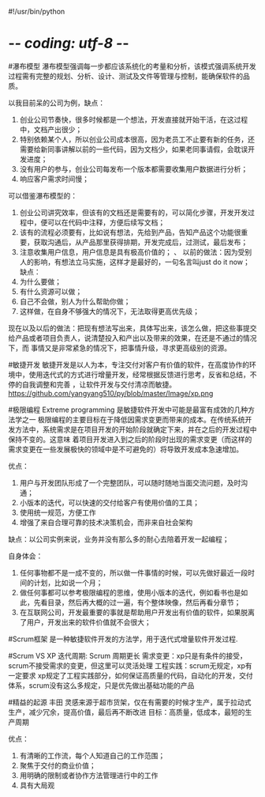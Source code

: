 #!/usr/bin/python
# -*- coding: utf-8 -*-

#瀑布模型
瀑布模型强调每一步都应该系统化的考量和分析，该模式强调系统开发过程需有完整的规划、分析、设计、测试及文件等管理与控制，能确保软件的品质。

以我目前呆的公司为例，缺点：
1. 创业公司节奏快，很多时候都是一个想法，开发直接就开始干活，在这过程中，文档产出很少；
2. 特别依赖某个人，所以创业公司成本很高，因为老员工不止要有新的任务，还需要给新同事讲解以前的一些代码，因为文档少，如果老同事请假，会耽误开发进度；
3. 没有用户的参与，创业公司每发布一个版本都需要收集用户数据进行分析；
4. 响应客户需求时间慢；

可以借鉴瀑布模型的：
1. 创业公司讲究效率，但该有的文档还是需要有的，可以简化步骤，开发开发过程中，便可以在代码中注释，方便后续写文档；
2. 该有的流程必须要有，比如说有想法，先给到产品，告知产品这个功能很重要，获取沟通后，从产品那里获得排期，开发完成后，过测试，最后发布；
3. 注意收集用户信息，用户信息是具有极高价值的；
、
以前的做法：因为受别人的影响，有想法立马实施，这样才是最好的，一句名言叫just do it now；
缺点：
1. 为什么要做；
2. 有什么资源可以做；
3. 自己不会做，别人为什么帮助你做；
4. 这样做，在自身不够强大的情况下，无法取得更高优先级；

现在以及以后的做法：把现有想法写出来，具体写出来，该怎么做，把这些事提交给产品或者项目负责人，说清楚投入和产出以及带来的效果，在还是不通过的情况下，而
事情又是非常紧急的情况下，把事情升级，寻求更高级别的资源。

#敏捷开发
敏捷开发是以人为本，专注交付对客户有价值的软件，在高度协作的环境中，使用迭代式的方式进行增量开发，经常根据反馈进行思考，反省和总结，不停的自我调整和完善
，让软件开发与交付清凉而敏捷。
https://github.com/yangyang510/py/blob/master/Image/xp.png
  
#极限编程 Extreme programming 是敏捷软件开发中可能是最富有成效的几种方法学之一
极限编程的主要目标在于降低因需求变更而带来的成本。在传统系统开发方法中，系统需求是在项目开发的开始阶段就确定下来，并在之后的开发过程中保持不变的。这意味
着项目开发进入到之后的阶段时出现的需求变更（而这样的需求变更在一些发展极快的领域中是不可避免的）将导致开发成本急速增加。

优点：
1. 用户与开发团队形成了一个完整团队，可以随时随地当面交流问题，及时沟通；
2. 小版本的迭代，可以快速的交付给客户有使用价值的工具；
3. 使用统一规范，方便工作
4. 增强了来自合理可靠的技术决策机会，而非来自社会架构

缺点：以公司实例来说，业务并没有那么多的耐心去陪着开发一起编程；

自身体会：
1. 任何事物都不是一成不变的，所以做一件事情的时候，可以先做好最近一段时间的计划，比如说一个月；
2. 做任何事都可以参考极限编程的思维，使用小版本的迭代，例如看书也是如此，先看目录，然后再大概的过一遍，有个整体映像，然后再看分章节；
3. 在互联网公司，开发最重要的事就是帮助用户开发出有价值的软件，如果脱离了用户，开发出来的软件价值就不会很大；

#Scrum框架
是一种敏捷软件开发的方法学，用于迭代式增量软件开发过程.

#Scrum VS XP
迭代周期: Scrum 周期更长
需求变更：xp只是有条件的接受，scrum不接受需求的变更，但这里可以灵活处理
工程实践：scrum无规定，xp有一定要求
xp规定了工程实践部分，如何保证高质量的代码，自动化的开发，交付体系，scrum没有这么多规定，只是优先做出基础功能的产品

#精益的起源 丰田
灵感来源于超市货架，仅在有需要的时候才生产，属于拉动式生产，减少冗余，提高价值，最后再不断改进
目标：高质量，低成本，最短的生产周期

优点：
1. 有清晰的工作流，每个人知道自己的工作范围；
2. 聚焦于交付的商业价值；
3. 用明确的限制或者协作方法管理进行中的工作
4. 具有大局观







